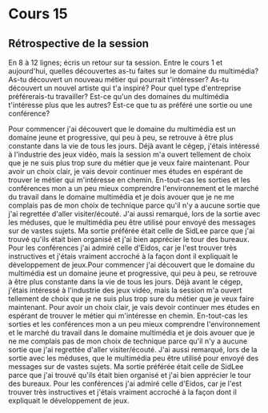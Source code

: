 # Cours 15
## Rétrospective de la session

En 8 à 12 lignes; écris un retour sur ta session. Entre le cours 1 et aujourd'hui, quelles découvertes as-tu faites sur le domaine du multimédia? As-tu découvert un nouveau métier qui pourrait t'intéresser? As-tu découvert un nouvel artiste qui t'a inspiré? Pour quel type d'entreprise préférerais-tu travailler? Est-ce qu'un des domaines du multimédia t'intéresse plus que les autres? Est-ce que tu as préféré une sortie ou une conférence? 

Pour commencer j'ai découvert que le domaine du multimédia est un domaine jeune et progressive, qui peu à peu, se retrouve à être plus constante dans la vie de tous les jours. Déjà avant le cégep, j'étais intéressé à l'industrie des jeux vidéo, mais la session m'a ouvert tellement de choix que je ne suis plus trop sure du métier que je veux faire maintenant. Pour avoir un choix clair, je vais devoir continuer mes études en espérant de trouver le métier qui m'intéresse en chemin. En-tout-cas les sorties et les conférences mon a un peu mieux comprendre l'environnement et le marché du travail dans le domaine multimédia et je dois avouer que je ne me complais pas de mon choix de technique parce qu'il n'y a aucune sortie que j'ai regrettée d'aller visiter/écouté. J'ai aussi remarqué, lors de la sortie avec les méduses, que le multimédia peu être utilisé pour envoyé des messages sur de vastes sujets. Ma sortie préférée était celle de SidLee parce que j'ai trouvé qu'ils était bien organisé et j'ai bien apprécier le tour des bureaux. Pour les conférences j'ai admiré celle d'Eidos, car je l'est trouver très instructives et j'étais vraiment accroché à la façon dont il expliquait le développement de jeux.Pour commencer j'ai découvert que le domaine du multimédia est un domaine jeune et progressive, qui peu à peu, se retrouve à être plus constante dans la vie de tous les jours. Déjà avant le cégep, j'étais intéressé à l'industrie des jeux vidéo, mais la session m'a ouvert tellement de choix que je ne suis plus trop sure du métier que je veux faire maintenant. Pour avoir un choix clair, je vais devoir continuer mes études en espérant de trouver le métier qui m'intéresse en chemin. En-tout-cas les sorties et les conférences mon a un peu mieux comprendre l'environnement et le marché du travail dans le domaine multimédia et je dois avouer que je ne me complais pas de mon choix de technique parce qu'il n'y a aucune sortie que j'ai regrettée d'aller visiter/écouté. J'ai aussi remarqué, lors de la sortie avec les méduses, que le multimédia peu être utilisé pour envoyé des messages sur de vastes sujets. Ma sortie préférée était celle de SidLee parce que j'ai trouvé qu'ils était bien organisé et j'ai bien apprécier le tour des bureaux. Pour les conférences j'ai admiré celle d'Eidos, car je l'est trouver très instructives et j'étais vraiment accroché à la façon dont il expliquait le développement de jeux.
